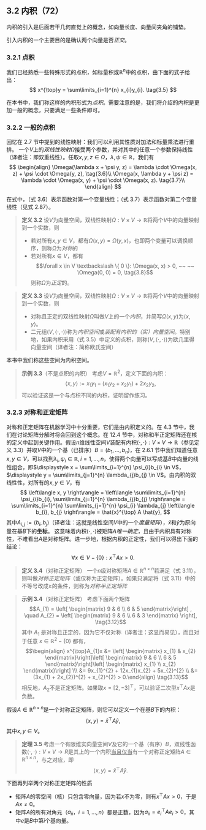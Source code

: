 ## 3.2 内积（72）

内积的引入是后面若干几何直觉上的概念，如向量长度、向量间夹角的铺垫。

引入内积的一个主要目的是确认两个向量是否*正交*。

### 3.2.1 点积

我们已经熟悉一些特殊形式的点积，如标量积或$\mathbb{R}^{n}$中的点积，由下面的式子给出：
$$
x^{\top}y = \sum\limits_{i=1}^{n} x_{i}y_{i}. \tag{3.5}
$$

在本书中，我们称这样的内积形式为*点积*。需要注意的是，我们将介绍的内积是更加一般的概念，只要满足一些条件即可。

### 3.2.2 一般的点积

回忆在 2.7 节中提到的线性映射：我们可以利用其性质对加法和标量乘法进行重排。
一个$V$上的*双线性映射*$\Omega$接受两个参数，并对其中的任意一个参数保持线性（译者注：即双重线性）。任取$x, y, z \in \Omega$，$\lambda, \psi \in \mathbb{R}$，我们有
$$
\begin{align}
\Omega(\lambda x + \psi y, z) = \lambda \cdot \Omega(x, z) + \psi \cdot \Omega(y, z), \tag{3.6}\\
\Omega(x, \lambda y + \psi z) = \lambda \cdot \Omega(x, y) + \psi \cdot \Omega(x, z). \tag{3.7}\\
\end{align}
$$

在式中，（式 3.6）表示函数对第一个变量线性；（式 3.7）表示函数对第二个变量线性（见式 2.87）。


> **定义 3.2**
> 设$V$为向量空间，双线性映射$\Omega:  V \times V \rightarrow \mathbb{R}$将两个$V$中的向量映射到一个实数，则
> * 若对所有$x, y \in V$，都有$\Omega(x, y) = \Omega(y, x)$，也即两个变量可以调换顺序，则称$\Omega$为*对称*的
> * 若对所有$x \in V$，都有
> $$\forall x \in V \textbackslash \{ 0 \}: \Omega(x, x) > 0, ~~ ~~ \Omega(0, 0) = 0, \tag{3.8}$$
> 则称$\Omega$为*正定*的。


> **定义 3.3**
> 设$V$为向量空间，双线性映射$\Omega:  V \times V \rightarrow \mathbb{R}$将两个$V$中的向量映射到一个实数，则
> * 对称且正定的双线性映射$\Omega$叫做$V$上的一个*内积*，并简写$\Omega(x, y)$为$\left\langle x, y \right\rangle$。
> * 二元组$(V, \left\langle \cdot, \cdot \right\rangle)$称为*内积空间*或*装配有内积的（实）向量空间*。特别地，如果内积采用（式 3.5）中定义的点积，则称$(V, \left\langle \cdot, \cdot \right\rangle)$为欧几里得向量空间（译者注：简称欧氏空间）

本书中我们称这些空间为内积空间。


> **示例 3.3**（不是点积的内积）
> 考虑$V = \mathbb{R}^{2}$，定义下面的内积：
> $$\left\langle x, y \right\rangle := x_{1}y_{1} - (x_{1}y_{2} + x_{2}y_{1}) + 2x_{2}y_{2}, \tag{3.9}$$
> 可以验证这是一个与点积不同的内积，证明留作练习。

### 3.2.3 对称和正定矩阵

对称和正定矩阵在机器学习中十分重要，它们是由内积定义的。在 4.3 节中，我们在讨论矩阵分解时将会回到这个概念。在 12.4 节中，对称和半正定矩阵还在核的定义中起到关键作用。假设$n$维线性空间$V$装配有内积$\left\langle \cdot, \cdot \right\rangle: V \times V \rightarrow \mathbb{R}$（参见定义 3.3）并取$V$中的一个基（已排序）$B = (b_{1}, \dots, b_{n})$，在 2.6.1 节中我们知道任意$x, y \in V$，可以找到$\lambda_{i}, \psi_{i} \in \mathbb{R}, i=1, \dots, n$，使得两个向量可以写成基$B$中向量的线性组合，即$\displaystyle x = \sum\limits_{i=1}^{n} \psi_{i}b_{i} \in V$，$\displaystyle y = \sum\limits_{j=1}^{n} \lambda_{j}b_{j} \in V$。由内积的双线性性，对所有的$x, y \in V$，有
$$
\left\langle x, y \right\rangle =
\left\langle \sum\limits_{i=1}^{n} \psi_{i}b_{i}, \sum\limits_{j=1}^{n} \lambda_{j}b_{j} \right\rangle 
= \sum\limits_{i=1}^{n} \sum\limits_{j=1}^{n} \psi_{i} \lambda_{j} \left\langle b_{i}, b_{j} \right\rangle = \hat{x}^{\top} A \hat{y}, 
$$
其中$A_{i, j} := \left\langle b_{i}, b_{j} \right\rangle$（译者注：这就是线性空间$V$中的一个*度量矩阵*），$\hat{x}$和$\hat{y}$为原向量在基$B$下的**坐标**。
这意味着内积$\left\langle \cdot, \cdot \right\rangle$被矩阵$A$*唯一确定*，且由于内积具有对称性，不难看出$A$是对称矩阵。进一步地，根据内积的正定性，我们可以得出下面的结论：
$$
\forall x \in V - \{ 0 \}: x^{\top}Ax > 0. \tag{3.11}
$$

> **定义 3.4**（对称正定矩阵）
> 一个$n$级对称矩阵$A \in \mathbb{R}^{n \times n}$若满足（式 3.11），则叫做*对称正定矩阵*（或仅称为正定矩阵）。如果只满足将（式 3.11）中的不等号改成$\geqslant$的条件，则称为*对称半正定矩阵*


> **示例 3.4**（对称正定矩阵）
> 考虑下面两个矩阵
> $$A_{1} = \left[ \begin{matrix} 9 & 6 \\ 6 & 5 \end{matrix}\right] , \quad A_{2} = \left[  \begin{matrix} 9 & 6 \\ 6 & 3 \end{matrix} \right], \tag{3.12}$$
> 其中 $A_{1}$ 是对称且正定的，因为它不仅对称（译者注：这显而易见），而且对于任意 $x \in \mathbb{R}^{2} - \{ 0 \}$ 都有，
> $$\begin{align} x^{\top}A_{1}x &= \left[ \begin{matrix} x_{1} & x_{2} \end{matrix}\right]\left[ \begin{matrix} 9 & 6 \\ 6 & 5 \end{matrix}\right]\left[ \begin{matrix} x_{1} \\ x_{2}  \end{matrix}\right] \\\ &= 9x_{1}^{2} + 12x_{1}x_{2} + 5x_{2}^{2} \\ &= (3x_{1} + 2x_{2})^{2} + x_{2}^{2} > 0.\end{align} \tag{3.13}$$
> 相反地，$A_{2}$不是正定矩阵。如果取$x = [2, -3]^{\top}$，可以验证二次型$x^\top Ax$是负数。


假设$A \in \mathbb{R}^{n \times n}$是一个对称正定矩阵，则它可以定义一个在基$B$下的内积：
$$
\left\langle x, y \right\rangle = \hat{x}^{\top}A\hat{y}, \tag{3.15}
$$
其中$x, y \in V$。

> **定理 3.5**
> 考虑一个有限维实向量空间$V$及它的一个基（有序）$B$，双线性函数$\left\langle \cdot, \cdot \right\rangle: V \times V \rightarrow R$是其上的一个内积<u>当且仅当</u>有一个对称正定矩阵$A \in \mathbb{R}^{n \times n}$，与之对应，即
> $$\left\langle x, y \right\rangle = \hat{x}^{\top} A \hat{y}.$$


下面再列举两个对称正定矩阵的性质

* 矩阵$A$的零空间（核）只包含零向量，因为若$x$不为零，则有$x^{\top}Ax>0$，于是$Ax \ne 0$。
* 矩阵$A$的所有对角元（$a_{ii}$，$i=1, \dots, n$）都是正数，因为$a_{i i} = e_{i}^{\top} Ae_{i} > 0$，其中$e$是$B$中第$i$个基向量。



